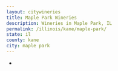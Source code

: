 ```yaml
---
layout: citywineries
title: Maple Park Wineries
description: Wineries in Maple Park, IL
permalink: /illinois/kane/maple-park/
state: il
county: kane
city: maple park
---
```

-
